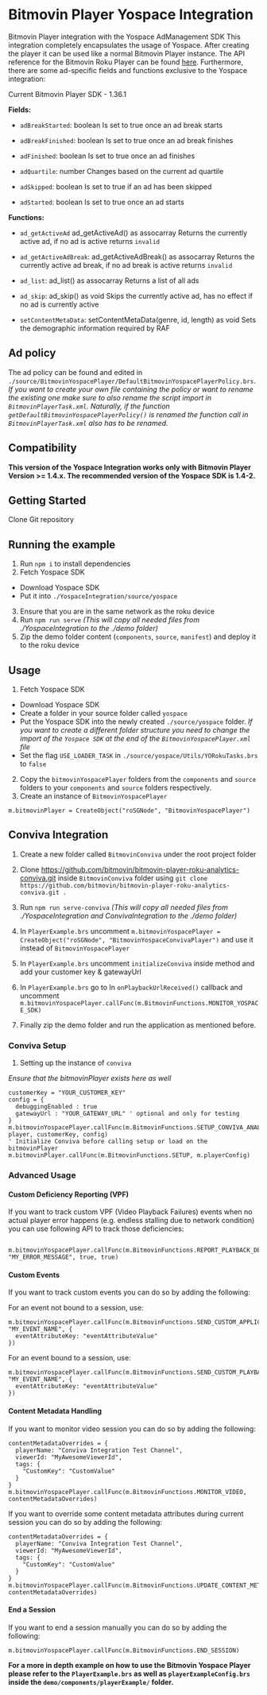 # Bitmovin Player Yospace Integration
Bitmovin Player integration with the Yospace AdManagement SDK
This integration completely encapsulates the usage of Yospace. After creating the player it can be used like a normal Bitmovin Player instance.
The API reference for the Bitmovin Roku Player can be found [here](https://bitmovin.com/docs/player/api-reference/roku).
Furthermore, there are some ad-specific fields and functions exclusive to the Yospace integration:

Current Bitmovin Player SDK - 1.36.1

**Fields:**

- `adBreakStarted`: boolean
  Is set to true once an ad break starts

- `adBreakFinished`: boolean
  Is set to true once an ad break finishes

- `adFinished`: boolean
  Is set to true once an ad finishes

- `adQuartile`: number
  Changes based on the current ad quartile

- `adSkipped`: boolean
  Is set to true if an ad has been skipped

- `adStarted`: boolean
  Is set to true once an ad starts

**Functions:**

- `ad_getActiveAd` ad_getActiveAd() as assocarray
  Returns the currently active ad, if no ad is active returns `invalid`

- `ad_getActiveAdBreak`: ad_getActiveAdBreak() as assocarray
  Returns the currently active ad break, if no ad break is active returns `invalid`

- `ad_list`: ad_list() as assocarray
  Returns a list of all ads

- `ad_skip`: ad_skip() as void
  Skips the currently active ad, has no effect if no ad is currently active

- `setContentMetaData`: setContentMetaData(genre, id, length) as void
  Sets the demographic information required by RAF


## Ad policy
The ad policy can be found and edited in `./source/BitmovinYospacePlayer/DefaultBitmovinYospacePlayerPolicy.brs`.
_If you want to create your own file containing the policy or want to rename the existing one make sure to also rename the script import in `BitmovinPlayerTask.xml`. Naturally, if the function `getDefaultBitmovinYospacePlayerPolicy()` is renamed the function call in `BitmovinPlayerTask.xml` also has to be renamed._

## Compatibility
**This version of the Yospace Integration works only with Bitmovin Player Version >= 1.4.x.
The recommended version of the Yospace SDK is 1.4-2.**

## Getting Started
Clone Git repository

## Running the example
1. Run `npm i` to install dependencies
2. Fetch Yospace SDK
  - Download Yospace SDK
  - Put it into `./YospaceIntegration/source/yospace`
3. Ensure that you are in the same network as the roku device
4. Run `npm run serve`
  _(This will copy all needed files from ./YospaceIntegration to the ./demo folder)_
5. Zip the demo folder content (`components`, `source`, `manifest`) and deploy it to the roku device

## Usage
1. Fetch Yospace SDK
  - Download Yospace SDK
  - Create a folder in your source folder called `yospace`
  - Put the Yospace SDK into the newly created `./source/yospace` folder. _If you want to create a different folder structure you need to change the import of the `Yospace SDK` at the end of the `BitmovinYospacePlayer.xml` file_
  - Set the flag `USE_LOADER_TASK` in `./source/yospace/Utils/YORokuTasks.brs` to `false`
2. Copy the `bitmovinYospacePlayer` folders from the `components` and `source` folders to your `components` and `source` folders respectively.
3. Create an instance of `BitmovinYospacePlayer`
  ```Brightscript
  m.bitmovinPlayer = CreateObject("roSGNode", "BitmovinYospacePlayer")
  ```

## Conviva Integration

1. Create a new folder called `BitmovinConviva` under the root project folder
2. Clone https://github.com/bitmovin/bitmovin-player-roku-analytics-conviva.git inside `BitmovinConviva` folder using `git clone https://github.com/bitmovin/bitmovin-player-roku-analytics-conviva.git .`

3. Run `npm run serve-conviva`
  _(This will copy all needed files from ./YospaceIntegration and ConvivaIntegration to the ./demo folder)_
4. In `PlayerExample.brs` uncomment `m.bitmovinYospacePlayer = CreateObject("roSGNode", "BitmovinYospaceConvivaPlayer")` and use it instead of `BitmovinYospacePlayer`

5. In `PlayerExample.brs` uncomment `initializeConviva` inside method and add your customer key & gatewayUrl

6. In `PlayerExample.brs` go to In `onPlaybackUrlReceived()` callback and uncomment ` m.bitmovinYospacePlayer.callFunc(m.BitmovinFunctions.MONITOR_YOSPACE_SDK)`

7. Finally zip the demo folder and run the application as mentioned before.


### Conviva Setup

1. Setting up the instance of `conviva`

  _Ensure that the bitmovinPlayer exists here as well_
  
  ```Brightscript
  customerKey = "YOUR_CUSTOMER_KEY"
  config = {
    debuggingEnabled : true
    gatewayUrl : "YOUR_GATEWAY_URL" ' optional and only for testing
  }
 m.bitmovinYospacePlayer.callFunc(m.BitmovinFunctions.SETUP_CONVIVA_ANALYTICS, player, customerKey, config)
  ' Initialize Conviva before calling setup or load on the bitmovinPlayer
  m.bitmovinPlayer.callFunc(m.BitmovinFunctions.SETUP, m.playerConfig)
  ```

### Advanced Usage

#### Custom Deficiency Reporting (VPF)

If you want to track custom VPF (Video Playback Failures) events when no actual player error happens (e.g.
endless stalling due to network condition) you can use following API to track those deficiencies:

```Brightscript
 m.bitmovinYospacePlayer.callFunc(m.BitmovinFunctions.REPORT_PLAYBACK_DEFICIENCY, "MY_ERROR_MESSAGE", true, true)
```

#### Custom Events

If you want to track custom events you can do so by adding the following:

For an event not bound to a session, use:

```Brightscript
m.bitmovinYospacePlayer.callFunc(m.BitmovinFunctions.SEND_CUSTOM_APPLICATION_EVENT, "MY_EVENT_NAME", {
  eventAttributeKey: "eventAttributeValue"
})
```

For an event bound to a session, use:

```Brightscript
m.bitmovinYospacePlayer.callFunc(m.BitmovinFunctions.SEND_CUSTOM_PLAYBACK_EVENT, "MY_EVENT_NAME", {
  eventAttributeKey: "eventAttributeValue"
})
```


#### Content Metadata Handling

If you want to monitor video session you can do so by adding the following:

```Brightscript
contentMetadataOverrides = {
  playerName: "Conviva Integration Test Channel",
  viewerId: "MyAwesomeViewerId",
  tags: {
    "CustomKey": "CustomValue"
  }
}
m.bitmovinYospacePlayer.callFunc(m.BitmovinFunctions.MONITOR_VIDEO, contentMetadataOverrides)
```

If you want to override some content metadata attributes during current session you can do so by adding the following:

```Brightscript
contentMetadataOverrides = {
  playerName: "Conviva Integration Test Channel",
  viewerId: "MyAwesomeViewerId",
  tags: {
    "CustomKey": "CustomValue"
  }
}
m.bitmovinYospacePlayer.callFunc(m.BitmovinFunctions.UPDATE_CONTENT_METADATA, contentMetadataOverrides)
```

#### End a Session

If you want to end a session manually you can do so by adding the following:

```Brightscript
m.bitmovinYospacePlayer.callFunc(m.BitmovinFunctions.END_SESSION)
```
**For a more in depth example on how to use the Bitmovin Yospace Player please refer to the `PlayerExample.brs` as well as `playerExampleConfig.brs` inside the `demo/components/playerExample/` folder.**
